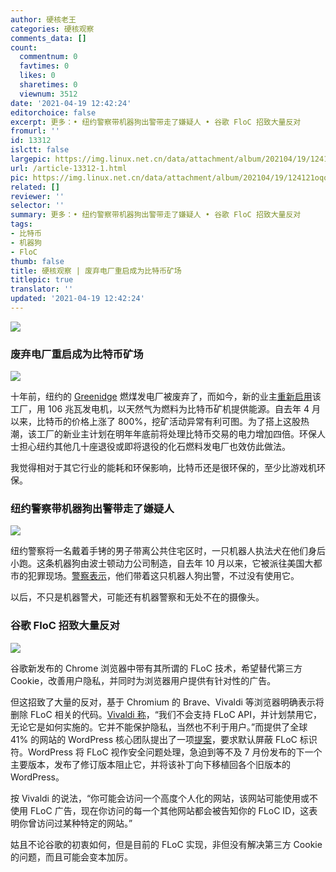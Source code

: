 ```yaml
---
author: 硬核老王
categories: 硬核观察
comments_data: []
count:
  commentnum: 0
  favtimes: 0
  likes: 0
  sharetimes: 0
  viewnum: 3512
date: '2021-04-19 12:42:24'
editorchoice: false
excerpt: 更多：• 纽约警察带机器狗出警带走了嫌疑人 • 谷歌 FloC 招致大量反对
fromurl: ''
id: 13312
islctt: false
largepic: https://img.linux.net.cn/data/attachment/album/202104/19/124121oqqyznw00qtjptnn.jpg
url: /article-13312-1.html
pic: https://img.linux.net.cn/data/attachment/album/202104/19/124121oqqyznw00qtjptnn.jpg.thumb.jpg
related: []
reviewer: ''
selector: ''
summary: 更多：• 纽约警察带机器狗出警带走了嫌疑人 • 谷歌 FloC 招致大量反对
tags:
- 比特币
- 机器狗
- FloC
thumb: false
title: 硬核观察 | 废弃电厂重启成为比特币矿场
titlepic: true
translator: ''
updated: '2021-04-19 12:42:24'
---
```


![](https://img.linux.net.cn/data/attachment/album/202104/19/124121oqqyznw00qtjptnn.jpg)


### 废弃电厂重启成为比特币矿场


![](https://img.linux.net.cn/data/attachment/album/202104/19/124135zb3zspdi3siilbbt.jpg)


十年前，纽约的 [Greenidge](https://greenidgellc.com/) 燃煤发电厂被废弃了，而如今，新的业主[重新启用](https://www.nysfocus.com/2021/04/13/new-york-bitcoin-mining-threat/)该工厂，用 106 兆瓦发电机，以天然气为燃料为比特币矿机提供能源。自去年 4 月以来，比特币的价格上涨了 800%，挖矿活动异常有利可图。为了搭上这股热潮，该工厂的新业主计划在明年年底前将处理比特币交易的电力增加四倍。环保人士担心纽约其他几十座退役或即将退役的化石燃料发电厂也效仿此做法。


我觉得相对于其它行业的能耗和环保影响，比特币还是很环保的，至少比游戏机环保。


### 纽约警察带机器狗出警带走了嫌疑人


![](https://img.linux.net.cn/data/attachment/album/202104/19/124156l85lmq2zwlxayll2.jpg)


纽约警察将一名戴着手铐的男子带离公共住宅区时，一只机器人执法犬在他们身后小跑。这条机器狗由波士顿动力公司制造，自去年 10 月以来，它被派往美国大都市的犯罪现场。[警察表示](https://gothamist.com/news/nypd-deploys-alarming-robot-dog-manhattan-public-housing-complex)，他们带着这只机器人狗出警，不过没有使用它。


以后，不只是机器警犬，可能还有机器警察和无处不在的摄像头。 


### 谷歌 FloC 招致大量反对


![](https://img.linux.net.cn/data/attachment/album/202104/19/124210mme8y6nq1me9rrwe.jpg)


谷歌新发布的 Chrome 浏览器中带有其所谓的 FLoC 技术，希望替代第三方 Cookie，改善用户隐私，并同时为浏览器用户提供有针对性的广告。


但这招致了大量的反对，基于 Chromium 的 Brave、Vivaldi 等浏览器明确表示将删除 FLoC 相关的代码。[Vivaldi 称](https://vivaldi.com/blog/no-google-vivaldi-users-will-not-get-floced/)，“我们不会支持 FLoC API，并计划禁用它，无论它是如何实施的。它并不能保护隐私，当然也不利于用户。”而提供了全球 41% 的网站的 WordPress 核心团队提出了一项[提案](https://make.wordpress.org/core/2021/04/18/proposal-treat-floc-as-a-security-concern/)，要求默认屏蔽 FLoC 标识符。WordPress 将 FLoC 视作安全问题处理，急迫到等不及 7 月份发布的下一个主要版本，发布了修订版本阻止它，并将该补丁向下移植回各个旧版本的 WordPress。


按 Vivaldi 的说法，“你可能会访问一个高度个人化的网站，该网站可能使用或不使用 FLoC 广告，现在你访问的每一个其他网站都会被告知你的 FLoC ID，这表明你曾访问过某种特定的网站。”


姑且不论谷歌的初衷如何，但是目前的 FLoC 实现，非但没有解决第三方 Cookie 的问题，而且可能会变本加厉。